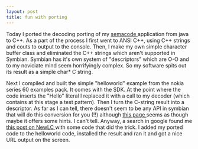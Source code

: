 ```yaml
---
layout: post
title: fun with porting 
---
```

<p>Today I ported the decoding porting of my <a href="http://semacode.org">semacode </a>application from java to C++. As a part of the process I first went to ANSI C++, using C++ strings and couts to output to the console. Then, I make my own simple character buffer class and eliminated the C++ strings which aren't supported in Symbian. Symbian has it's own system of "descriptors" which are O-O and to my noviciate mind seem horrifyingly complex. So my software spits out its result as a simple char* C string. </p><p>Next I compiled and built the simple "helloworld" example from the nokia series 60 examples pack. It comes with the SDK. At the point where the code inserts the "Hello" literal I replaced it with a call to my decoder (which contains at this stage a test pattern). Then I turn the C-string result into a descriptor. As far as I can tell, there doesn't seem to be any API in symbian that will do this conversion for you (!!) although <a href="http://www.symbian.com/developer/techlib/v70docs/SDL_v7.0/doc_source/DevGuides/cpp/Base/BuffersAndStrings/Descriptors/DescriptorsGuide3/HowToPointersTPtrC.guide.html">this page </a>seems as though maybe it offers some hints. I can't tell. Anyway, a search in google found me <a href="http://forum.newlc.com/viewtopic.php?p=2514&amp;highlight=">this post on NewLC </a>with some code that did the trick. I added my ported code to the helloworld code, installed the result and ran it and got a nice URL output on the screen. </p>
